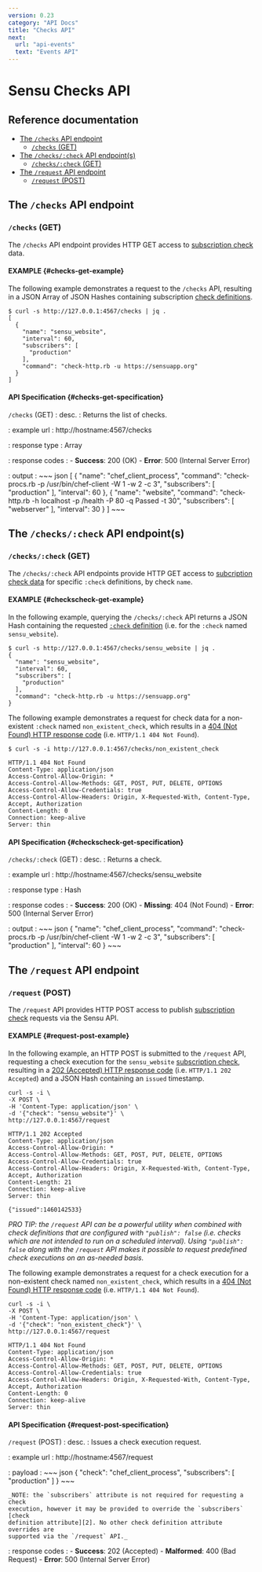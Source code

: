 ```yaml
---
version: 0.23
category: "API Docs"
title: "Checks API"
next:
  url: "api-events"
  text: "Events API"
---
```


# Sensu Checks API

## Reference documentation

- [The `/checks` API endpoint](#the-checks-api-endpoint)
  - [`/checks` (GET)](#checks-get)
- [The `/checks/:check` API endpoint(s)](#the-checkscheck-api-endpoints)
  - [`/checks/:check` (GET)](#checkscheck-get)
- [The `/request` API endpoint](#the-request-api-endpoint)
  - [`/request` (POST)](#request-post)

## The `/checks` API endpoint

### `/checks` (GET)

The `/checks` API endpoint provides HTTP GET access to [subscription check][1]
data.

#### EXAMPLE {#checks-get-example}

The following example demonstrates a request to the `/checks` API, resulting in
a JSON Array of JSON Hashes containing subscription [check definitions][2].

~~~ shell
$ curl -s http://127.0.0.1:4567/checks | jq .
[
  {
    "name": "sensu_website",
    "interval": 60,
    "subscribers": [
      "production"
    ],
    "command": "check-http.rb -u https://sensuapp.org"
  }
]
~~~

#### API Specification {#checks-get-specification}

`/checks` (GET)
: desc.
  : Returns the list of checks.

: example url
  : http://hostname:4567/checks

: response type
  : Array

: response codes
  : - **Success**: 200 (OK)
    - **Error**: 500 (Internal Server Error)

: output
  : ~~~ json
    [
        {
            "name": "chef_client_process",
            "command": "check-procs.rb -p /usr/bin/chef-client -W 1 -w 2 -c 3",
            "subscribers": [
                "production"
            ],
            "interval": 60
        },
        {
            "name": "website",
            "command": "check-http.rb -h localhost -p /health -P 80 -q Passed -t 30",
            "subscribers": [
                "webserver"
            ],
            "interval": 30
        }
    ]
    ~~~

## The `/checks/:check` API endpoint(s)

### `/checks/:check` (GET)

The `/checks/:check` API endpoints provide HTTP GET access to
[subcription check data][1] for specific `:check` definitions, by check `name`.

#### EXAMPLE {#checkscheck-get-example}

In the following example, querying the `/checks/:check` API returns a JSON Hash
containing the requested [`:check` definition][2] (i.e. for the `:check` named
`sensu_website`).

~~~ shell
$ curl -s http://127.0.0.1:4567/checks/sensu_website | jq .
{
  "name": "sensu_website",
  "interval": 60,
  "subscribers": [
    "production"
  ],
  "command": "check-http.rb -u https://sensuapp.org"
}
~~~

The following example demonstrates a request for check data for a non-existent
`:check` named `non_existent_check`, which results in a [404 (Not Found) HTTP
response code][3] (i.e. `HTTP/1.1 404 Not Found`).

~~~ shell
$ curl -s -i http://127.0.0.1:4567/checks/non_existent_check

HTTP/1.1 404 Not Found
Content-Type: application/json
Access-Control-Allow-Origin: *
Access-Control-Allow-Methods: GET, POST, PUT, DELETE, OPTIONS
Access-Control-Allow-Credentials: true
Access-Control-Allow-Headers: Origin, X-Requested-With, Content-Type, Accept, Authorization
Content-Length: 0
Connection: keep-alive
Server: thin
~~~

#### API Specification {#checkscheck-get-specification}

`/checks/:check` (GET)
: desc.
  : Returns a check.

: example url
  : http://hostname:4567/checks/sensu_website

: response type
  : Hash

: response codes
  : - **Success**: 200 (OK)
    - **Missing**: 404 (Not Found)
    - **Error**: 500 (Internal Server Error)

: output
  : ~~~ json
    {
        "name": "chef_client_process",
        "command": "check-procs.rb -p /usr/bin/chef-client -W 1 -w 2 -c 3",
        "subscribers": [
            "production"
        ],
        "interval": 60
    }
    ~~~

## The `/request` API endpoint

### `/request` (POST)

The `/request` API provides HTTP POST access to publish [subscription check][1]
requests via the Sensu API.

#### EXAMPLE {#request-post-example}

In the following example, an HTTP POST is submitted to the `/request` API,
requesting a check execution for the `sensu_website` [subscription check][1],
resulting in a [202 (Accepted) HTTP response code][3] (i.e. `HTTP/1.1 202
Accepted`) and a JSON Hash containing an `issued` timestamp.

~~~ shell
curl -s -i \
-X POST \
-H 'Content-Type: application/json' \
-d '{"check": "sensu_website"}' \
http://127.0.0.1:4567/request

HTTP/1.1 202 Accepted
Content-Type: application/json
Access-Control-Allow-Origin: *
Access-Control-Allow-Methods: GET, POST, PUT, DELETE, OPTIONS
Access-Control-Allow-Credentials: true
Access-Control-Allow-Headers: Origin, X-Requested-With, Content-Type, Accept, Authorization
Content-Length: 21
Connection: keep-alive
Server: thin

{"issued":1460142533}
~~~

_PRO TIP: the `/request` API can be a powerful utility when combined with check
definitions that are configured with `"publish": false` (i.e. checks which are
not intended to run on a scheduled interval). Using `"publish": false` along
with the `/request` API makes it possible to request predefined check executions
on an as-needed basis._

The following example demonstrates a request for a check execution for a
non-existent check named `non_existent_check`, which results in a [404 (Not
Found) HTTP response code][3] (i.e. `HTTP/1.1 404 Not Found`).

~~~ shell
curl -s -i \
-X POST \
-H 'Content-Type: application/json' \
-d '{"check": "non_existent_check"}' \
http://127.0.0.1:4567/request

HTTP/1.1 404 Not Found
Content-Type: application/json
Access-Control-Allow-Origin: *
Access-Control-Allow-Methods: GET, POST, PUT, DELETE, OPTIONS
Access-Control-Allow-Credentials: true
Access-Control-Allow-Headers: Origin, X-Requested-With, Content-Type, Accept, Authorization
Content-Length: 0
Connection: keep-alive
Server: thin
~~~

#### API Specification {#request-post-specification}

`/request` (POST)
: desc.
  : Issues a check execution request.

: example url
  : http://hostname:4567/request

: payload
  : ~~~ json
    {
      "check": "chef_client_process",
      "subscribers": [
        "production"
      ]
    }
    ~~~

    _NOTE: the `subscribers` attribute is not required for requesting a check
    execution, however it may be provided to override the `subscribers` [check
    definition attribute][2]. No other check definition attribute overrides are
    supported via the `/request` API._

: response codes
  : - **Success**: 202 (Accepted)
    - **Malformed**: 400 (Bad Request)
    - **Error**: 500 (Internal Server Error)

[?]:  #
[1]:  checks#subscription-checks
[2]:  checks#check-configuration
[3]:  https://en.wikipedia.org/wiki/List_of_HTTP_status_codes
